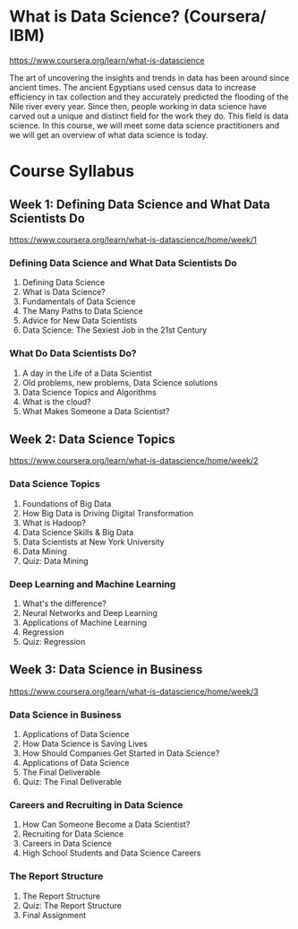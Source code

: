 # What is Data Science? (Coursera/ IBM)
https://www.coursera.org/learn/what-is-datascience

The art of uncovering the insights and trends in data has been around since ancient times. The ancient Egyptians used census data to increase efficiency in tax collection and they accurately predicted the flooding of the Nile river every year. Since then, people working in data science have carved out a unique and distinct field for the work they do. This field is data science. In this course, we will meet some data science practitioners and we will get an overview of what data science is today.
# Course Syllabus
## Week 1: Defining Data Science and What Data Scientists Do
https://www.coursera.org/learn/what-is-datascience/home/week/1
### Defining Data Science and What Data Scientists Do
1. Defining Data Science
2. What is Data Science?
3. Fundamentals of Data Science
4. The Many Paths to Data Science
5. Advice for New Data Scientists
6. Data Science: The Sexiest Job in the 21st Century

### What Do Data Scientists Do?
1. A day in the Life of a Data Scientist
2. Old problems, new problems, Data Science solutions
3. Data Science Topics and Algorithms
4. What is the cloud?
5. What Makes Someone a Data Scientist?

## Week 2: Data Science Topics
https://www.coursera.org/learn/what-is-datascience/home/week/2
### Data Science Topics
1. Foundations of Big Data
2. How Big Data is Driving Digital Transformation
3. What is Hadoop?
4. Data Science Skills & Big Data
5. Data Scientists at New York University
6. Data Mining
7. Quiz: Data Mining

### Deep Learning and Machine Learning
1. What's the difference?
2. Neural Networks and Deep Learning
3. Applications of Machine Learning
4. Regression
5. Quiz: Regression

## Week 3: Data Science in Business
https://www.coursera.org/learn/what-is-datascience/home/week/3
### Data Science in Business
1. Applications of Data Science
2. How Data Science is Saving Lives
3. How Should Companies Get Started in Data Science?
4. Applications of Data Science
5. The Final Deliverable
6. Quiz: The Final Deliverable

### Careers and Recruiting in Data Science
1. How Can Someone Become a Data Scientist?
2. Recruiting for Data Science
3. Careers in Data Science
4. High School Students and Data Science Careers

### The Report Structure
1. The Report Structure
2. Quiz: The Report Structure
3. Final Assignment

